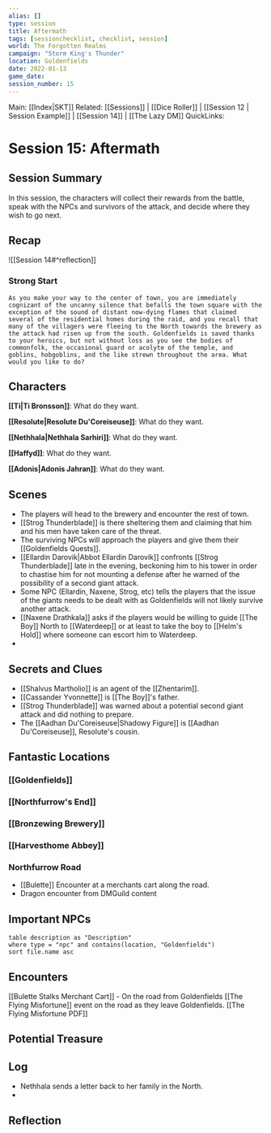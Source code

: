 ```yaml
---
alias: []
type: session
title: Aftermath
tags: [sessionchecklist, checklist, session]
world: The Forgotten Realms
campaign: "Storm King's Thunder"
location: Goldenfields
date: 2022-01-13
game_date:
session_number: 15
---
```

Main: [[Index|SKT]]
Related:  [[Sessions]] | [[Dice Roller]] | [[Session 12 | Session Example]] | [[Session 14]] | [[The Lazy DM]]
QuickLinks: 
# Session 15: Aftermath

## Session Summary
In this session, the characters will collect their rewards from the battle, speak with the NPCs and survivors of the attack, and decide where they wish to go next.
## Recap
![[Session 14#^reflection]]
### Strong Start
```ad-info
As you make your way to the center of town, you are immediately cognizant of the uncanny silence that befalls the town square with the exception of the sound of distant now-dying flames that claimed several of the residential homes during the raid, and you recall that many of the villagers were fleeing to the North towards the brewery as the attack had risen up from the south. Goldenfields is saved thanks to your heroics, but not without loss as you see the bodies of commonfolk, the occasional guard or acolyte of the temple, and goblins, hobgoblins, and the like strewn throughout the area. What would you like to do?
```

## Characters
**[[Ti|Ti Bronsson]]**: What do they want.

**[[Resolute|Resolute Du'Coreiseuse]]**: What do they want.

**[[Nethhala|Nethhala Sarhiri]]**: What do they want.

**[[Haffyd]]**: What do they want.

**[[Adonis|Adonis Jahran]]**: What do they want.



## Scenes
- The players will head to the brewery and encounter the rest of town.
- [[Strog Thunderblade]] is there sheltering them and claiming that him and his men have taken care of the threat.
- The surviving NPCs will approach the players and give them their [[Goldenfields Quests]].
- [[Ellardin Darovik|Abbot Ellardin Darovik]] confronts [[Strog Thunderblade]] late in the evening, beckoning him to his tower in order to chastise him for not mounting a defense after he warned of the possibility of a second giant attack.
- Some NPC (Ellardin, Naxene, Strog, etc) tells the players that the issue of the giants needs to be dealt with as Goldenfields will not likely survive another attack.
- [[Naxene Drathkala]] asks if the players would be willing to guide [[The Boy]] North to [[Waterdeep]] or at least to take the boy to [[Helm's Hold]] where someone can escort him to Waterdeep.
- 

## Secrets and Clues

- [[Shalvus Martholio]] is an agent of the [[Zhentarim]].
- [[Cassander Yvonnette]] is [[The Boy]]'s father.
- [[Strog Thunderblade]] was warned about a potential second giant attack and did nothing to prepare.
- The [[Aadhan Du'Coreiseuse|Shadowy Figure]] is [[Aadhan Du'Coreiseuse]], Resolute's cousin.

## Fantastic Locations

### [[Goldenfields]]

### [[Northfurrow's End]]

### [[Bronzewing Brewery]]

### [[Harvesthome Abbey]]
### Northfurrow Road
- [[Bulette]] Encounter at a merchants cart along the road.
- Dragon encounter from DMGuild content

## Important NPCs
```dataview
table description as "Description"
where type = "npc" and contains(location, "Goldenfields")
sort file.name asc
```
## Encounters
[[Bulette Stalks Merchant Cart]] - On the road from Goldenfields
[[The Flying Misfortune]] event on the road as they leave Goldenfields. [[The Flying Misfortune PDF]]

## Potential Treasure

## Log
- Nethhala sends a letter back to her family in the North.
- 

## Reflection
